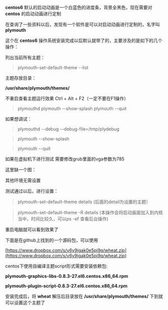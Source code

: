 **centos6** 默认的启动动画是一个白蓝色的进度条，背景全黑色，现在需要对 **centos** 的启动动画进行定制

在查询了一些资料以后，发现有一个软件是可以对启动动画进行定制的，名字叫 **plymouth**

这个在 **centos6** 操作系统安装完成以后默认就带了的，主要涉及的是如下的几个操作：

列出当前所有主题：

> plymouth-set-default-theme --list  

主题存放目录：

**/usr/share/plymouth/themes/**

不重启查看主题运行效果 Ctrl + Alt + F2（一定不要在F1操作）

> plymouthd
>plymouth --show-splash
>plymouth --quit

如果想调试：

>plymouthd --debug --debug-file=/tmp/plydebug

>plymouth --show-splash

>plymouth --quit

如果在虚拟机下进行测试
需要修改grub里面的vga参数为785

这里缺一个图：

其他环境无需设置

测试通过以后，进行设置：

> plymouth-set-default-theme details              (后面的detail为设置的主题）

> plymouth-set-default-theme -R details         (本操作会将启动画面加入到内核当中，时间比较久，可以ps -ef 查看后台操作)
> 
重启电脑就可以看到效果了

下面是在github上找到的一个源码包，可以使用

[https://www.dropbox.com/s/v6y9igak0e5pj9q/wheat.zip](https://www.dropbox.com/s/v6y9igak0e5pj9q/wheat.zip)

centos下使用自编译主题script形式需要安装依赖包:

**plymouth-graphics-libs-0.8.3-27.el6.centos.x86_64.rpm**

**plymouth-plugin-script-0.8.3-27.el6.centos.x86_64.rpm**

安装完成后，将 **wheat** 解压后目录放在 **/usr/share/plymouth/themes/** 下到就可以设置这个主题了

